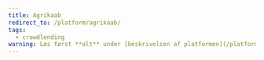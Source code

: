 ```yaml
---
title: Agrikaab
redirect_to: /platform/agrikaab/
tags:
  - crowdlending
warning: Læs først **alt** under [beskrivelsen af platformen](/platform/agrikaab/), inden du fortsætter.
---
```

